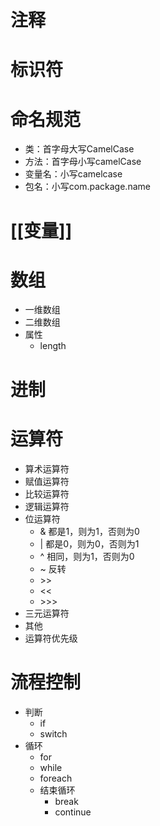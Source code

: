 
# 注释


# 标识符


# 命名规范

- 类：首字母大写CamelCase
- 方法：首字母小写camelCase
- 变量名：小写camelcase
- 包名：小写com.package.name

# [[变量]]


# 数组

- 一维数组
- 二维数组
- 属性
	- length

# 进制



# 运算符

- 算术运算符
- 赋值运算符
- 比较运算符
- 逻辑运算符
- 位运算符
	- & 都是1，则为1，否则为0
	- | 都是0，则为0，否则为1
	- ^ 相同，则为1，否则为0
	- ~ 反转
	- \>>
	- <<
	- \>>>
- 三元运算符
- 其他
- 运算符优先级

# 流程控制

- 判断
	- if
	- switch
- 循环
	- for
	- while
	- foreach
	- 结束循环
		- break
		- continue